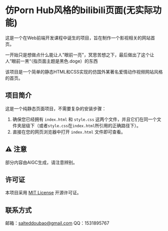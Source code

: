 # 仿Porn Hub风格的bilibili页面(无实际功能)

这是一个在Web前端开发课程中诞生的项目，旨在制作一个影视相关的网站首页。

一开始只是想做点什么能让人"眼前一亮"，冥思苦想之下，最后做出了这个让人”眼前一黑“（指页面主题是黑色.doge）的东西

该项目是一个简单的静态HTML和CSS实现的仿国外某著名爱情动作视频网站风格的首页。

## 项目简介

这是一个纯静态页面项目，不需要复杂的安装步骤：

1.  确保您已经拥有 `index.html` 和 `style.css` 这两个文件，并且它们在同一个文件夹层级下（或者`style.css`在`index.html`所引用的正确路径下）。
2.  直接在您的网页浏览器中打开 `index.html` 文件即可查看。

## ⚠️ 注意

部分内容由AIGC生成，请注意辨别。

## 许可证

本项目采用 [MIT License](https://opensource.org/licenses/MIT) 开源许可证。

## 联系方式

邮箱：salteddoubao@gmail.com
QQ：1531895767

